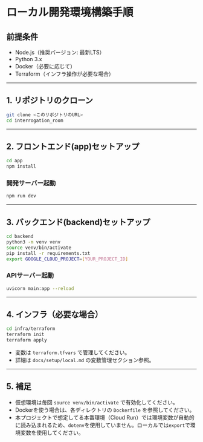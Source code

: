 # ローカル開発環境構築手順

## 前提条件
- Node.js（推奨バージョン: 最新LTS）
- Python 3.x
- Docker（必要に応じて）
- Terraform（インフラ操作が必要な場合）

---

## 1. リポジトリのクローン
```sh
git clone <このリポジトリのURL>
cd interrogation_room
```

---

## 2. フロントエンド(app)セットアップ
```sh
cd app
npm install
```

### 開発サーバー起動
```sh
npm run dev
```

---

## 3. バックエンド(backend)セットアップ
```sh
cd backend
python3 -m venv venv
source venv/bin/activate
pip install -r requirements.txt
export GOOGLE_CLOUD_PROJECT=[YOUR_PROJECT_ID]
```

### APIサーバー起動
```sh
uvicorn main:app --reload
```

---

## 4. インフラ（必要な場合）
```sh
cd infra/terraform
terraform init
terraform apply
```

- 変数は `terraform.tfvars` で管理してください。
- 詳細は `docs/setup/local.md` の変数管理セクション参照。

---

## 5. 補足
- 仮想環境は毎回 `source venv/bin/activate` で有効化してください。
- Dockerを使う場合は、各ディレクトリの `Dockerfile` を参照してください。
- 本プロジェクトで想定してる本番環境（Cloud Run）では環境変数が自動的に読み込まれるため、`dotenv`を使用していません。ローカルでは`export`で環境変数を使用してください。

